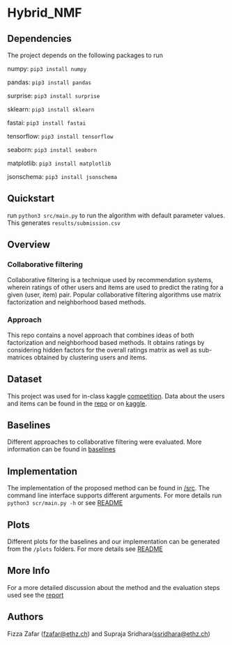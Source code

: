 # Hybrid_NMF

## Dependencies
The project depends on the following packages to run

numpy: `pip3 install numpy`

pandas: `pip3 install pandas`

surprise: `pip3 install surprise`

sklearn: `pip3 install sklearn`

fastai: `pip3 install fastai`

tensorflow: `pip3 install tensorflow`

seaborn: `pip3 install seaborn`

matplotlib: `pip3 install matplotlib`

jsonschema: `pip3 install jsonschema`

## Quickstart
run `python3 src/main.py` to run the algorithm with default parameter values. 
This generates `results/submission.csv` 

## Overview
### Collaborative filtering
Collaborative   filtering is   a   technique   used   by recommendation  systems,  wherein  ratings  of  other  users  and items  are  used  to  predict  the  rating  for  a  given  (user,  item) pair. Popular  collaborative  filtering  algorithms use  matrix  factorization  and  neighborhood  based  methods.

### Approach
 This repo contains a novel  approach  that  combines  ideas  of  both factorization  and  neighborhood  based  methods.  It  obtains ratings  by  considering  hidden  factors  for  the  overall  ratings matrix  as  well  as  sub-matrices  obtained  by  clustering  users and items.

## Dataset
This project was used for in-class kaggle [competition](https://www.kaggle.com/c/cil-collab-filtering-2020/). Data about the users and items can be found in the [repo](https://github.com/suprajasridhara/hybrid_nmf/blob/master/data/data_train_clean.csv) or on [kaggle](https://www.kaggle.com/c/cil-collab-filtering-2020/data).

## Baselines
Different approaches to collaborative filtering were evaluated. More information can be found in [baselines](https://github.com/suprajasridhara/hybrid_nmf/tree/master/baselines)

## Implementation
The implementation of the proposed method can be found in [/src](https://github.com/suprajasridhara/hybrid_nmf/tree/master/src). The command line interface supports different arguments. For more details run `python3 scr/main.py -h` or see [README](https://github.com/suprajasridhara/hybrid_nmf/blob/master/src/README.md)

## Plots
Different plots for the baselines and our implementation can be generated from the `/plots` folders. For more details see [README](https://github.com/suprajasridhara/hybrid_nmf/blob/master/plots/README.md)

## More Info
For a more detailed discussion about the method and the evaluation steps used see the [report](https://github.com/suprajasridhara/hybrid_nmf/blob/master/report/report_with_declaration.pdf)

## Authors
Fizza Zafar (fzafar@ethz.ch) and Supraja Sridhara(ssridhara@ethz.ch)